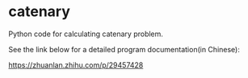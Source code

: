 # catenary
Python code for calculating catenary problem. 

See the link below for a detailed program documentation(in Chinese):


https://zhuanlan.zhihu.com/p/29457428
